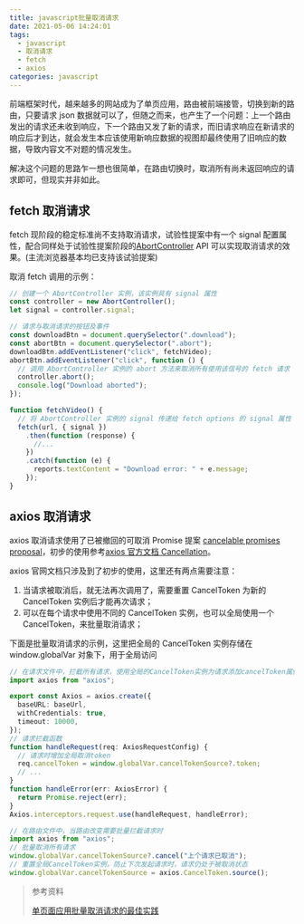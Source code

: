 ```yaml
---
title: javascript批量取消请求
date: 2021-05-06 14:24:01
tags:
  - javascript
  - 取消请求
  - fetch
  - axios
categories: javascript
---
```


前端框架时代，越来越多的网站成为了单页应用，路由被前端接管，切换到新的路由，只要请求 json 数据就可以了，但随之而来，也产生了一个问题：上一个路由发出的请求还未收到响应，下一个路由又发了新的请求，而旧请求响应在新请求的响应后才到达，就会发生本应该使用新响应数据的视图却最终使用了旧响应的数据，导致内容文不对题的情况发生。

解决这个问题的思路乍一想也很简单，在路由切换时，取消所有尚未返回响应的请求即可，但现实并非如此。

<!-- more -->

## fetch 取消请求

fetch 现阶段的稳定标准尚不支持取消请求，试验性提案中有一个 signal 配置属性，配合同样处于试验性提案阶段的[AbortController](https://developer.mozilla.org/zh-CN/docs/Web/API/AbortController) API 可以实现取消请求的效果。(主流浏览器基本均已支持该试验提案)

取消 fetch 调用的示例：

```javascript
// 创建一个 AbortController 实例，该实例具有 signal 属性
const controller = new AbortController();
let signal = controller.signal;

// 请求与取消请求的按钮及事件
const downloadBtn = document.querySelector(".download");
const abortBtn = document.querySelector(".abort");
downloadBtn.addEventListener("click", fetchVideo);
abortBtn.addEventListener("click", function () {
  // 调用 AbortController 实例的 abort 方法来取消所有使用该信号的 fetch 请求
  controller.abort();
  console.log("Download aborted");
});

function fetchVideo() {
  // 将 AbortController 实例的 signal 传递给 fetch options 的 signal 属性
  fetch(url, { signal })
    .then(function (response) {
      //...
    })
    .catch(function (e) {
      reports.textContent = "Download error: " + e.message;
    });
}
```

## axios 取消请求

axios 取消请求使用了已被撤回的可取消 Promise 提案 [cancelable promises proposal](https://github.com/tc39/proposal-cancelable-promises)，初步的使用参考[axios 官方文档 Cancellation](https://github.com/axios/axios#cancellation)。

axios 官网文档只涉及到了初步的使用，这里还有两点需要注意：

1. 当请求被取消后，就无法再次调用了，需要重置 CancelToken 为新的 CancelToken 实例后才能再次请求；
2. 可以在每个请求中使用不同的 CancelToken 实例，也可以全局使用一个 CancelToken，来批量取消请求；

下面是批量取消请求的示例，这里把全局的 CancelToken 实例存储在 window.globalVar 对象下，用于全局访问

```ts
// 在请求文件中，拦截所有请求，使用全局的CancelToken实例为请求添加cancelToken属性
import axios from "axios";

export const Axios = axios.create({
  baseURL: baseUrl,
  withCredentials: true,
  timeout: 10000,
});
// 请求拦截函数
function handleRequest(req: AxiosRequestConfig) {
  // 请求时增加全局取消token
  req.cancelToken = window.globalVar.cancelTokenSource?.token;
  // ...
}
function handleError(err: AxiosError) {
  return Promise.reject(err);
}
Axios.interceptors.request.use(handleRequest, handleError);

// 在路由文件中，当路由改变需要批量拦截请求时
import axios from "axios";
// 批量取消所有请求
window.globalVar.cancelTokenSource?.cancel("上个请求已取消");
// 重置全局CancelToken实例，防止下次发起请求时，请求仍处于被取消状态
window.globalVar.cancelTokenSource = axios.CancelToken.source();
```

> 参考资料
>
> [单页面应用批量取消请求的最佳实践](https://github.com/chunpu/blog/issues/98)
